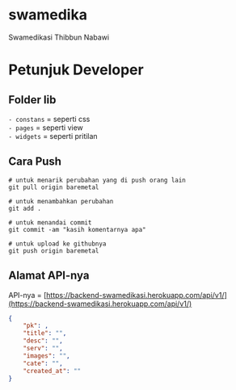 # swamedika

Swamedikasi Thibbun Nabawi


# Petunjuk Developer

## Folder lib

`- constans` = seperti css <br>
`- pages` = seperti view <br>
`- widgets` = seperti pritilan

## Cara Push
```git
# untuk menarik perubahan yang di push orang lain
git pull origin baremetal

# untuk menambahkan perubahan
git add .

# untuk menandai commit
git commit -am "kasih komentarnya apa"

# untuk upload ke githubnya
git push origin baremetal
```

## Alamat API-nya
API-nya = [https://backend-swamedikasi.herokuapp.com/api/v1/](https://backend-swamedikasi.herokuapp.com/api/v1/)
```json
{
    "pk": , 
    "title": "",
    "desc": "",
    "serv": "",
    "images": "",
    "cate": "",
    "created_at": ""
}
```